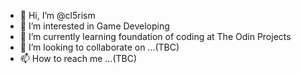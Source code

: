 - 👋 Hi, I’m @cl5rism
- 👀 I’m interested in Game Developing
- 🌱 I’m currently learning foundation of coding at The Odin Projects
- 💞️ I’m looking to collaborate on ...(TBC)
- 📫 How to reach me ...(TBC)

<!---
cl5rism/cl5rism is a ✨ special ✨ repository because its `README.md` (this file) appears on your GitHub profile.
You can click the Preview link to take a look at your changes.
--->
